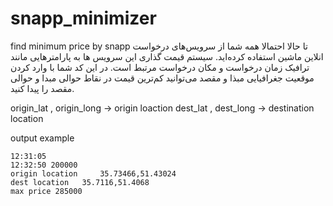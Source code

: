 # snapp_minimizer
find minimum price by snapp
تا حالا احتمالا همه شما از سرویس‌های درخواست انلاین ماشین استفاده کرده‌اید. سیستم قیمت گذاری این سرویس ‌ها به پارامتر‌هایی مانند ترافیک زمان در‌خواست و مکان درخواست مرتبط است.
در این کد شما با وارد کردن موقعیت جغرافیایی مبذا و مقصد می‌توانید کم‌ترین قیمت در نقاط حوالی مبدا و حوالی مقصد را پیدا کنید.

origin_lat , origin_long -> origin loaction
dest_lat , dest_long -> destination location

output example
```
12:31:05
12:32:50 200000
origin location 	35.73466,51.43024
dest location 	35.7116,51.4068
max price 285000
```
